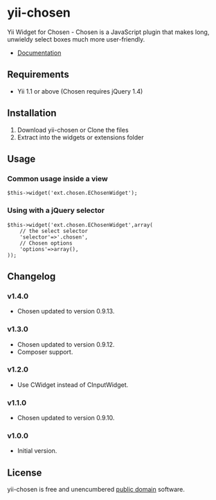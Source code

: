 yii-chosen
=====================

Yii Widget for Chosen - Chosen is a JavaScript plugin that makes long, unwieldy select boxes much more user-friendly.

- [Documentation](http://harvesthq.github.com/chosen/)

Requirements
------------------

- Yii 1.1 or above (Chosen requires jQuery 1.4)

Installation
------------------

1. Download yii-chosen or Clone the files
2. Extract into the widgets or extensions folder

Usage
------------------

### Common usage inside a view

~~~
$this->widget('ext.chosen.EChosenWidget');
~~~

### Using with a jQuery selector

~~~
$this->widget('ext.chosen.EChosenWidget',array(
	// the select selector
	'selector'=>'.chosen',
	// Chosen options
	'options'=>array(),
));
~~~

Changelog
------------------

### v1.4.0

- Chosen updated to version 0.9.13.

### v1.3.0

- Chosen updated to version 0.9.12.
- Composer support.

### v1.2.0

- Use CWidget instead of CInputWidget.

### v1.1.0

- Chosen updated to version 0.9.10.

### v1.0.0

- Initial version.

License
------------------

yii-chosen is free and unencumbered [public domain][Unlicense] software.

[Unlicense]: http://unlicense.org/